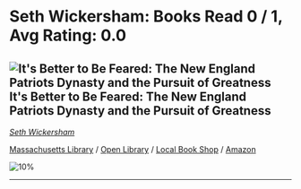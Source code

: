 # Seth Wickersham:  Books Read 0 / 1, Avg Rating: 0.0 

## ![It's Better to Be Feared: The New England Patriots Dynasty and the Pursuit of Greatness](https://covers.openlibrary.org/b/isbn/9781631498237-M.jpg) It's Better to Be Feared: The New England Patriots Dynasty and the Pursuit of Greatness
*[Seth Wickersham](../SethWickersham)*

[Massachusetts Library](https://library.minlib.net/search/i=9781631498237) / [Open Library](https://openlibrary.org/isbn/9781631498237) / [Local Book Shop](https://bookshop.org/books/it's-better-to-be-feared:-the-new-england-patriots-dynasty-and-the-pursuit-of-greatness/9781631498237) / [Amazon](https://smile.amazon.com/dp/1631498231)

![10%](https://progress-bar.dev/10) 



---
